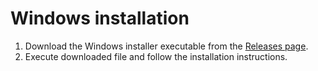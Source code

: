# Windows installation

  1. Download the Windows installer executable from the [Releases page](https://github.com/xvitaly/hudman/releases).
  2. Execute downloaded file and follow the installation instructions.
